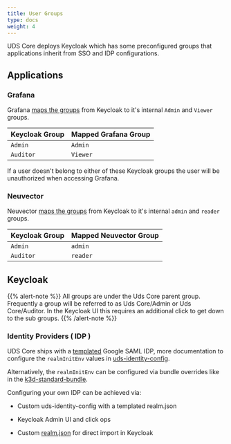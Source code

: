 ```yaml
---
title: User Groups
type: docs
weight: 4
---
```


UDS Core deploys Keycloak which has some preconfigured groups that applications inherit from SSO and IDP configurations.

## Applications

### Grafana

Grafana [maps the groups](https://github.com/defenseunicorns/uds-core/blob/49cb11a058a9209cee7019fa552b8c0b2ef73368/src/grafana/values/values.yaml#L37) from Keycloak to it's internal `Admin` and `Viewer` groups.

| Keycloak Group | Mapped Grafana Group |
|----------------|----------------------|
| `Admin`        | `Admin`              |
| `Auditor`      | `Viewer`             |

If a user doesn't belong to either of these Keycloak groups the user will be unauthorized when accessing Grafana.

### Neuvector

Neuvector [maps the groups](https://github.com/defenseunicorns/uds-core/blob/main/src/neuvector/chart/templates/uds-package.yaml#L31-L35) from Keycloak to it's internal `admin` and `reader` groups.

| Keycloak Group | Mapped Neuvector Group |
|----------------|------------------------|
| `Admin`        | `admin`                |
| `Auditor`      | `reader`               |

## Keycloak

{{% alert-note %}}
All groups are under the Uds Core parent group. Frequently a group will be referred to as Uds Core/Admin or Uds Core/Auditor. In the Keycloak UI this requires an additional click to get down to the sub groups.
{{% /alert-note %}}

### Identity Providers ( IDP )

UDS Core ships with a [templated](https://github.com/defenseunicorns/uds-identity-config/blob/main/src/realm.json#L1712-L1813) Google SAML IDP, more documentation to configure the `realmInitEnv` values in [uds-identity-config](https://github.com/defenseunicorns/uds-identity-config/blob/main/docs/CUSTOMIZE.md#customizing-realm).

Alternatively, the `realmInitEnv` can be configured via bundle overrides like in the [k3d-standard-bundle](https://github.com/defenseunicorns/uds-core/blob/main/bundles/k3d-standard/uds-bundle.yaml#L96).

Configuring your own IDP can be achieved via:

* Custom uds-identity-config with a templated realm.json

* Keycloak Admin UI and click ops

* Custom [realm.json](https://github.com/defenseunicorns/uds-identity-config/blob/main/src/realm.json#L1712-L1813) for direct import in Keycloak
